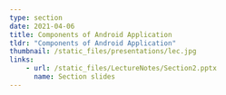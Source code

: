 ```yaml
---
type: section
date: 2021-04-06
title: Components of Android Application
tldr: "Components of Android Application"
thumbnail: /static_files/presentations/lec.jpg
links: 
    - url: /static_files/LectureNotes/Section2.pptx
      name: Section slides
---
```


